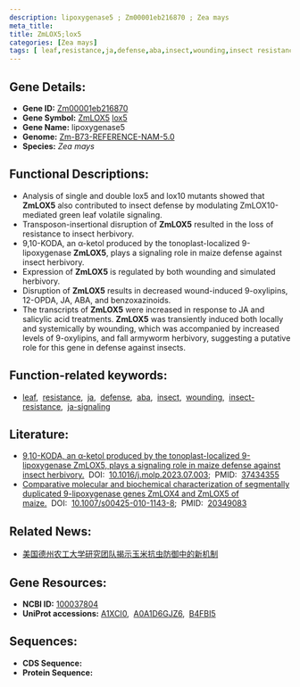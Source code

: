 ```yaml
---
description: lipoxygenase5 ; Zm00001eb216870 ; Zea mays
meta_title:
title: ZmLOX5;lox5
categories: [Zea mays]
tags: [ leaf,resistance,ja,defense,aba,insect,wounding,insect resistance,ja signaling ]
---
```


## Gene Details:
- **Gene ID:**	[Zm00001eb216870](https://www.maizegdb.org/gene_center/gene/Zm00001eb216870)
- **Gene Symbol:** <u>ZmLOX5</u>&nbsp;<u>lox5</u>
- **Gene Name:** lipoxygenase5
- **Genome:** [Zm-B73-REFERENCE-NAM-5.0](https://www.maizegdb.org/genome/assembly/Zm-B73-REFERENCE-NAM-5.0)
- **Species:** *Zea mays*

## Functional Descriptions:
   - Analysis of single and double lox5 and lox10 mutants showed that **ZmLOX5** also contributed to insect defense by modulating ZmLOX10-mediated green leaf volatile signaling.
   - Transposon-insertional disruption of **ZmLOX5** resulted in the loss of resistance to insect herbivory.
   - 9,10-KODA, an α-ketol produced by the tonoplast-localized 9-lipoxygenase **ZmLOX5**, plays a signaling role in maize defense against insect herbivory.
   - Expression of **ZmLOX5** is regulated by both wounding and simulated herbivory.
   - Disruption of **ZmLOX5** results in decreased wound-induced 9-oxylipins, 12-OPDA, JA, ABA, and benzoxazinoids.
   - The transcripts of **ZmLOX5** were increased in response to JA and salicylic acid treatments. **ZmLOX5** was transiently induced both locally and systemically by wounding, which was accompanied by increased levels of 9-oxylipins, and fall armyworm herbivory, suggesting a putative role for this gene in defense against insects.

## Function-related keywords:
- [leaf](/tags/leaf/),&nbsp;&nbsp;[resistance](/tags/resistance/),&nbsp;&nbsp;[ja](/tags/ja/),&nbsp;&nbsp;[defense](/tags/defense/),&nbsp;&nbsp;[aba](/tags/aba/),&nbsp;&nbsp;[insect](/tags/insect/),&nbsp;&nbsp;[wounding](/tags/wounding/),&nbsp;&nbsp;[insect-resistance](/tags/insect-resistance/),&nbsp;&nbsp;[ja-signaling](/tags/ja-signaling/)

## Literature:
   - [9,10-KODA, an α-ketol produced by the tonoplast-localized 9-lipoxygenase ZmLOX5, plays a signaling role in maize defense against insect herbivory.](https://www.sciencedirect.com/science/article/pii/S167420522300179X?via%3Dihub)&nbsp;&nbsp;DOI:&nbsp;&nbsp;[10.1016/j.molp.2023.07.003](https://www.sciencedirect.com/science/article/pii/S167420522300179X?via%3Dihub);&nbsp;&nbsp;PMID:&nbsp;&nbsp;[37434355](https://pubmed.ncbi.nlm.nih.gov/37434355/)
   - [Comparative molecular and biochemical characterization of segmentally duplicated 9-lipoxygenase genes ZmLOX4 and ZmLOX5 of maize.](https://doi.org/10.1007/s00425-010-1143-8)&nbsp;&nbsp;DOI:&nbsp;&nbsp;[10.1007/s00425-010-1143-8](https://doi.org/10.1007/s00425-010-1143-8);&nbsp;&nbsp;PMID:&nbsp;&nbsp;[20349083](https://pubmed.ncbi.nlm.nih.gov/20349083/)


## Related News:
   - [美国德州农工大学研究团队揭示玉米抗虫防御中的新机制](https://mp.weixin.qq.com/s?__biz=MzIyOTY2NDYyNQ==&mid=2247576595&idx=5&sn=de9fbfe60840484591a683e4745478c8&chksm=e9f348277bb0b9b65b881422fc52bfd993657943cf5b4b5217ed07f1e73e63042f6278d34b13&scene=27#wechat_redirect)

## Gene Resources:
- **NCBI ID:** [100037804](https://www.ncbi.nlm.nih.gov/gene/?term=100037804)
- **UniProt accessions:** [A1XCI0](https://www.uniprot.org/uniprotkb/A1XCI0/entry),&nbsp;&nbsp;[A0A1D6GJZ6](https://www.uniprot.org/uniprotkb/A0A1D6GJZ6/entry),&nbsp;&nbsp;[B4FBI5](https://www.uniprot.org/uniprotkb/B4FBI5/entry)



## Sequences:
- **CDS Sequence:**
- **Protein Sequence:**
